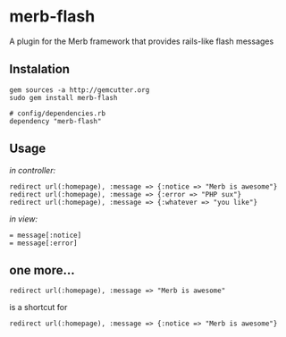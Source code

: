 merb-flash
==========

A plugin for the Merb framework that provides rails-like flash messages

Instalation
-----------

    gem sources -a http://gemcutter.org
    sudo gem install merb-flash

    # config/dependencies.rb
    dependency "merb-flash"

Usage
-----

_in controller:_

    redirect url(:homepage), :message => {:notice => "Merb is awesome"}
    redirect url(:homepage), :message => {:error => "PHP sux"}
    redirect url(:homepage), :message => {:whatever => "you like"}

_in view:_

    = message[:notice]
    = message[:error]

one more...
-----------
    redirect url(:homepage), :message => "Merb is awesome"

is a shortcut for

    redirect url(:homepage), :message => {:notice => "Merb is awesome"}
